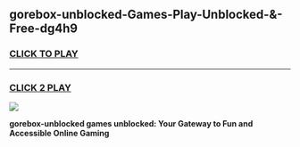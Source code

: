 
## gorebox-unblocked-Games-Play-Unblocked-&-Free-dg4h9
<h3>
<a href="https://premium76.site?title=gorebox-unblocked&ref=24A">CLICK TO PLAY</a></h3>
<hr>

<h3>
<a href="https://premium76.site?title=gorebox-unblocked&ref=24A">CLICK 2 PLAY</a>
  
</h3>

<a href="https://premium76.site?title=gorebox-unblocked&ref=24A"><img src="https://clearcache.store/games.png"></a>


**gorebox-unblocked games unblocked: Your Gateway to Fun and Accessible Online Gaming**
